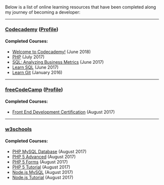 Below is a list of online learning resources that have been completed along my journey of becoming a developer:

---

### [Codecademy](https://www.codecademy.com/) ([Profile](https://www.codecademy.com/SamLegros))  
#### Completed Courses:  
* [Welcome to Codecademy!](https://www.codecademy.com/learn/welcome-to-codecademy) (June 2018)
* [PHP](https://www.codecademy.com/en/tracks/php) (July 2017)
* [SQL: Analyzing Business Metrics](https://www.codecademy.com/learn/sql-analyzing-business-metrics) (June 2017)
* [Learn SQL](https://www.codecademy.com/learn/learn-sql) (June 2017)
* [Learn Git](https://www.codecademy.com/learn/learn-git) (January 2016)

---

### [freeCodeCamp](http://freecodecamp.org/) ([Profile](https://www.freecodecamp.org/samlegros))  
#### Completed Courses:  
* [Front End Development Certification](https://www.freecodecamp.org/certification/samlegros/legacy-front-end) (August 2017)

---

### [w3schools](https://www.w3schools.com/)  
#### Completed Courses:
* [PHP MySQL Database](https://www.w3schools.com/php/php_mysql_intro.asp) (August 2017)
* [PHP 5 Advanced](https://www.w3schools.com/php/php_arrays_multi.asp) (August 2017)
* [PHP 5 Forms](https://www.w3schools.com/php/php_forms.asp) (August 2017)
* [PHP 5 Tutorial](https://www.w3schools.com/php/default.asp) (August 2017)
* [Node.js MySQL](https://www.w3schools.com/nodejs/nodejs_mysql.asp) (August 2017)
* [Node.js Tutorial](https://www.w3schools.com/nodejs/default.asp) (August 2017)
